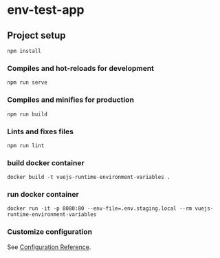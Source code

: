 # env-test-app

## Project setup
```
npm install
```

### Compiles and hot-reloads for development
```
npm run serve
```

### Compiles and minifies for production
```
npm run build
```

### Lints and fixes files
```
npm run lint
```

### build docker container
```
docker build -t vuejs-runtime-environment-variables .
```

### run docker container
```
docker run -it -p 8080:80 --env-file=.env.staging.local --rm vuejs-runtime-environment-variables
```

### Customize configuration
See [Configuration Reference](https://cli.vuejs.org/config/).
